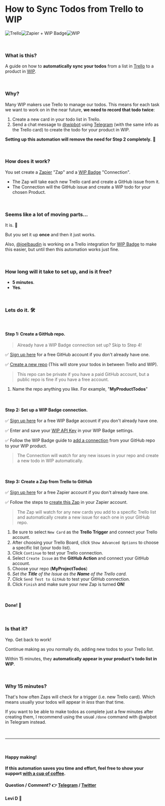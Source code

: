 # How to Sync Todos from Trello to WIP

![Trello](https://notes.ciscospark.com/images/trello-logo.png)![Zapier + WIP Badge](https://emojipedia-us.s3.amazonaws.com/thumbs/120/apple/129/high-voltage-sign_26a1.png)![WIP](https://emojipedia-us.s3.amazonaws.com/thumbs/120/apple/129/construction-sign_1f6a7.png)

<br>

### What is this?
A guide on how to **automatically sync your todos** from a list in [Trello](https://trello.com/) to a product in [WIP](https://wip.chat/).

<br>

### Why?
Many WIP makers use Trello to manage our todos. This means for each task we want to work on in the near future, **we need to record that todo twice**:
1. Create a new card in your todo list in Trello.
2. Send a chat message to [@wipbot](https://t.me/wipbot) using [Telegram](https://telegram.org/) (with the same info as the Trello card) to create the todo for your product in WIP.

**Setting up this automation will remove the need for Step 2 completely.** 🙌

<br>

### How does it work?
You set create a [Zapier](https://zapier.com/) "Zap" and a [WIP Badge](https://wipbadge.com/) "Connection".
- The Zap will take each new Trello card and create a GitHub issue from it.
- The Connection will the GitHub issue and create a WIP todo for your chosen Product.

<br>

### Seems like a lot of moving parts...
It is. 🤷

But you set it up **once** and then it just works.

Also, [@joelbaudin](https://wip.chat/@joelbaudin) is working on a Trello integration for [WIP Badge](https://wipbadge.com/) to make this easier, but until then this automation works just fine.

<br>

### How long will it take to set up, and is it free?
* **5 minutes**.
* **Yes**.

<br>

### Lets do it. 🛠️

<br>

#### Step 1: Create a GitHub repo.
> Already have a WIP Badge connection set up? Skip to Step 4!

✅ [Sign up here](https://github.com/join?source=header-home) for a free GitHub account if you don't already have one.

✅ [Create a new repo](https://help.github.com/articles/create-a-repo/) (This will store your todos in between Trello and WIP).
 > This repo can be private if you have a paid GitHub account, but a public repo is fine if you have a free account.
 1. Name the repo anything you like. For example, "**MyProductTodos**"

<br>

#### Step 2: Set up a WIP Badge connection.

✅ [Sign up here](https://wipbadge.com/signup) for a free WIP Badge account if you don't already have one.

✅ Enter and save your [WIP API Key](https://wip.chat/api) in your WIP Badge settings.

✅ Follow the WIP Badge guide to [add a connection](https://wipbadge.com/guides) from your GitHub repo to your WIP product.
> The Connection will watch for any new issues in your repo and create a new todo in WIP automatically.

<br>

#### Step 3: Create a Zap from Trello to GitHub

✅ [Sign up here](https://zapier.com/sign-up/) for a free Zapier account if you don't already have one.

✅ Follow the steps to [create this Zap](https://zapier.com/app/editor/template/563) in your Zapier account.
> The Zap will watch for any new cards you add to a specific Trello list and automatically create a new issue for each one in your GitHub repo.
1. Be sure to select `New Card` as the **Trello Trigger** and connect your Trello account.
2. After choosing your Trello Board, click `Show Advanced Options` to choose a specific list (your todo list).
3. Click `Continue` to test your Trello connection.
4. Select `Create Issue` as the **GitHub Action** and connect your GitHub account.
5. Choose your repo (**MyProjectTodos**)
6. *Set the **Title** of the Issue as the **Name** of the Trello card.*
7. Click `Send Test to GitHub` to test your GitHub connection.
8. Click `Finish` and make sure your new Zap is turned **ON**!

<br>

#### Done! 🎉

<br>

### Is that it?
Yep. Get back to work!

Continue making as you normally do, adding new todos to your Trello list.

Within 15 minutes, they **automatically appear in your product's todo list in WIP**.

<br>

### Why 15 minutes?
That's how often Zaps will check for a trigger (i.e. new Trello card). Which means usually your todos will appear in *less* than that time.

If you want to be able to make todos as complete just a few minutes after creating them, I recommend using the usual `/done` command with @wipbot in Telegram instead.

<br>

---

<br>

#### Happy making!
#### If this automation saves you time and effort, feel free to show your support [with a cup of coffee](https://www.buymeacoffee.com/levidxyz).
#### Question / Comment? 👉 [Telegram](https://t.me/levidxyz) / [Twitter](https://twitter.com/levidxyz)
#### Levi D 🤙
